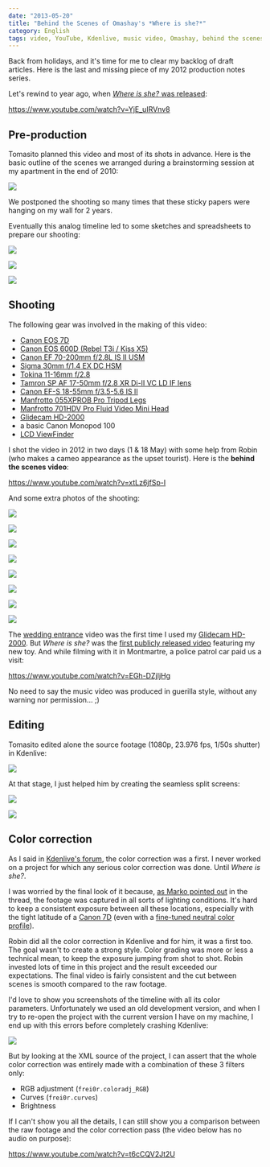 ```yaml
---
date: "2013-05-20"
title: "Behind the Scenes of Omashay's *Where is she?*"
category: English
tags: video, YouTube, Kdenlive, music video, Omashay, behind the scenes, making of
---
```



Back from holidays, and it's time for me to clear my backlog of draft articles. Here is the last and missing piece of my 2012 production notes series.

Let's rewind to year ago, when [*Where is she?* was released]({filename}/2012/where-is-she-music-video-released.md):

https://www.youtube.com/watch?v=YjE_uIRVnv8


## Pre-production

Tomasito planned this video and most of its shots in advance. Here is the basic outline of the scenes we arranged during a brainstorming session at my apartment in the end of 2010:

![]({attach}where-is-she-scenes-timeline.jpg)

We postponed the shooting so many times that these sticky papers were hanging on my wall for 2 years.

Eventually this analog timeline led to some sketches and spreadsheets to prepare our shooting:

![]({attach}where-id-she-preproduction-sketches.jpg)

![]({attach}where-is-she-roadbook.png)

![]({attach}where-is-she-sequence.png)


## Shooting

The following gear was involved in the making of this video:

  * [Canon EOS 7D](https://amzn.com/B002NEGTTW/?tag=kevideld-20)
  * [Canon EOS 600D (Rebel T3i / Kiss X5)](https://amzn.com/B004M170YC/?tag=kevideld-20)
  * [Canon EF 70-200mm f/2.8L IS II USM](https://amzn.com/B0033PRWSW/?tag=kevideld-20)
  * [Sigma 30mm f/1.4 EX DC HSM](https://amzn.com/B0007U0GZM/?tag=kevideld-20)
  * [Tokina 11-16mm f/2.8](https://amzn.com/B0014Z3XMC/?tag=kevideld-20)
  * [Tamron SP AF 17-50mm f/2.8 XR Di-II VC LD IF lens](https://amzn.com/B002LVUIXA/?tag=kevideld-20)
  * [Canon EF-S 18-55mm f/3.5-5.6 IS II](https://amzn.com/B000V5K3FG/?tag=kevideld-20)
  * [Manfrotto 055XPROB Pro Tripod Legs](https://amzn.com/B000UMX7FI/?tag=kevideld-20)
  * [Manfrotto 701HDV Pro Fluid Video Mini Head](https://amzn.com/B001AT314M/?tag=kevideld-20)
  * [Glidecam HD-2000](https://amzn.com/B0020LB0MO/?tag=kevideld-20)
  * a basic Canon Monopod 100
  * [LCD ViewFinder](https://amzn.com/B003A2BU5E/?tag=kevideld-20)


I shot the video in 2012 in two days (1 & 18 May) with some help from Robin (who makes a cameo appearance as the upset tourist). Here is the **behind the scenes video**:

https://www.youtube.com/watch?v=xtLz6jfSp-I


And some extra photos of the shooting:

![]({attach}where-is-she-behind-the-scenes-001.jpg)

![]({attach}where-is-she-behind-the-scenes-003.jpg)

![]({attach}where-is-she-behind-the-scenes-006.jpg)

![]({attach}where-is-she-behind-the-scenes-008.jpg)

![]({attach}where-is-she-behind-the-scenes-009.jpg)

![]({attach}where-is-she-behind-the-scenes-010.jpg)

![]({attach}where-is-she-behind-the-scenes-013.jpg)

![]({attach}where-is-she-behind-the-scenes-021.jpg)


The [wedding entrance]({filename}/2012/wedding-entrance-paris-video-postcard.md) video was the first time I used my [Glidecam HD-2000](https://amzn.com/B0020LB0MO/?tag=kevideld-20). But *Where is she?* was the [first publicly released video]({filename}/2012/where-is-she-music-video-released.md) featuring my new toy. And while filming with it in Montmartre, a police patrol car paid us a visit:

https://www.youtube.com/watch?v=EGh-DZjIjHg

No need to say the music video was produced in guerilla style, without any warning nor permission... ;)


## Editing

Tomasito edited alone the source footage (1080p, 23.976 fps, 1/50s shutter) in Kdenlive:

![]({attach}where-is-she-ungraded-kdenlive-timeline.jpg)


At that stage, I just helped him by creating the seamless split screens:

![]({attach}where-is-she-split-screen-001.jpg)

![]({attach}where-is-she-split-screen-002.jpg)


## Color correction

As I said in [Kdenlive's forum](https://forum.kde.org/viewtopic.php?f=266&t=112313#p270103), the color correction was a first. I never worked on a project for which any serious color correction was done. Until *Where is she?*.

I was worried by the final look of it because, [as Marko pointed out](https://forum.kde.org/viewtopic.php?f=266&t=112313#p270102) in the thread, the footage was captured in all sorts of lighting conditions. It's hard to keep a consistent exposure between all these locations, especially with the tight latitude of a [Canon 7D](https://amzn.com/B002NEGTTW/?tag=kevideld-20) (even with a [fine-tuned neutral color profile](https://prolost.com/flat)).

Robin did all the color correction in Kdenlive and for him, it was a first too. The goal wasn't to create a strong style. Color grading was more or less a technical mean, to keep the exposure jumping from shot to shot. Robin invested lots of time in this project and the result exceeded our expectations. The final video is fairly consistent and the cut between scenes is smooth compared to the raw footage.

I'd love to show you screenshots of the timeline with all its color parameters. Unfortunately we used an old development version, and when I try to re-open the project with the current version I have on my machine, I end up with this errors before completely crashing Kdenlive:

![]({attach}kdenlive-missing-color-filters.png)

But by looking at the XML source of the project, I can assert that the whole color correction was entirely made with a combination of these 3 filters only:

  * RGB adjustment (`frei0r.coloradj_RGB`)
  * Curves (`frei0r.curves`)
  * Brightness

If I can't show you all the details, I can still show you a comparison between the raw footage and the color correction pass (the video below has no audio on purpose):

https://www.youtube.com/watch?v=t6cCQV2Jt2U
